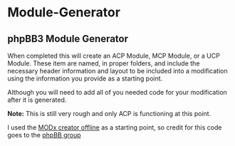 Module-Generator
================

phpBB3 Module Generator
-------------------

When completed this will create an ACP Module, MCP Module, or a UCP Module. These item are named, in proper folders, and include the necessary header information and layout to be included into a modification using the information you provide as a starting point. 

Although you will need to add all of you needed code for your modification after it is generated.

**Note:** This is still very rough and only ACP is functioning at this point.

I used the [MODx creator offline](https://github.com/phpbb/modx_creator_offline) as a starting point, so credit for this code goes to the [phpBB group](https://www.phpbb.com/)